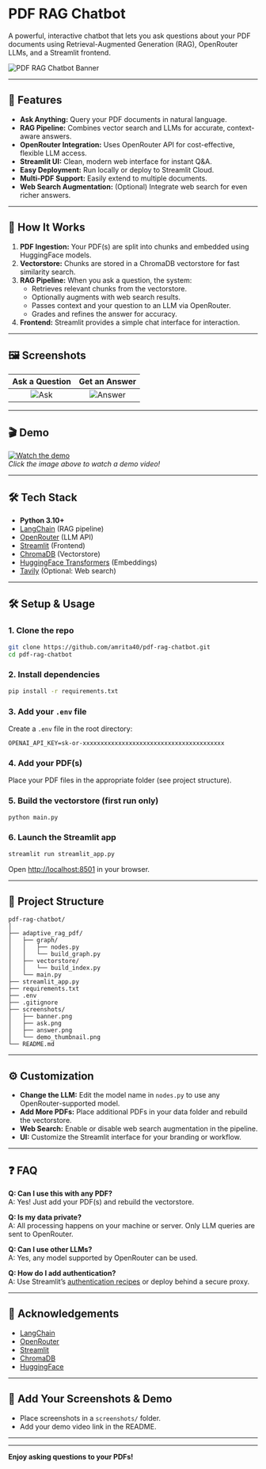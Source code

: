 # PDF RAG Chatbot

A powerful, interactive chatbot that lets you ask questions about your PDF documents using Retrieval-Augmented Generation (RAG), OpenRouter LLMs, and a Streamlit frontend.

![PDF RAG Chatbot Banner](screenshots/banner.png) <!-- Replace with your banner or main screenshot -->

---

## 🚀 Features

- **Ask Anything:** Query your PDF documents in natural language.
- **RAG Pipeline:** Combines vector search and LLMs for accurate, context-aware answers.
- **OpenRouter Integration:** Uses OpenRouter API for cost-effective, flexible LLM access.
- **Streamlit UI:** Clean, modern web interface for instant Q&A.
- **Easy Deployment:** Run locally or deploy to Streamlit Cloud.
- **Multi-PDF Support:** Easily extend to multiple documents.
- **Web Search Augmentation:** (Optional) Integrate web search for even richer answers.

---

## 🧠 How It Works

1. **PDF Ingestion:** Your PDF(s) are split into chunks and embedded using HuggingFace models.
2. **Vectorstore:** Chunks are stored in a ChromaDB vectorstore for fast similarity search.
3. **RAG Pipeline:** When you ask a question, the system:
    - Retrieves relevant chunks from the vectorstore.
    - Optionally augments with web search results.
    - Passes context and your question to an LLM via OpenRouter.
    - Grades and refines the answer for accuracy.
4. **Frontend:** Streamlit provides a simple chat interface for interaction.

---

## 🖼️ Screenshots

| Ask a Question | Get an Answer |
|:--------------:|:-------------:|
| ![Ask](screenshots/ask.png) | ![Answer](screenshots/answer.png) |

---

## 🎬 Demo

[![Watch the demo](screenshots/demo_thumbnail.png)](https://youtu.be/YOUR_DEMO_VIDEO_LINK)  
*Click the image above to watch a demo video!*

---

## 🛠️ Tech Stack

- **Python 3.10+**
- [LangChain](https://github.com/langchain-ai/langchain) (RAG pipeline)
- [OpenRouter](https://openrouter.ai/) (LLM API)
- [Streamlit](https://streamlit.io/) (Frontend)
- [ChromaDB](https://www.trychroma.com/) (Vectorstore)
- [HuggingFace Transformers](https://huggingface.co/) (Embeddings)
- [Tavily](https://tavily.com/) (Optional: Web search)

---

## 🛠️ Setup & Usage

### 1. Clone the repo
```sh
git clone https://github.com/amrita40/pdf-rag-chatbot.git
cd pdf-rag-chatbot
```

### 2. Install dependencies
```sh
pip install -r requirements.txt
```

### 3. Add your `.env` file
Create a `.env` file in the root directory:
```
OPENAI_API_KEY=sk-or-xxxxxxxxxxxxxxxxxxxxxxxxxxxxxxxxxxxxxxxx
```

### 4. Add your PDF(s)
Place your PDF files in the appropriate folder (see project structure).

### 5. Build the vectorstore (first run only)
```sh
python main.py
```

### 6. Launch the Streamlit app
```sh
streamlit run streamlit_app.py
```
Open [http://localhost:8501](http://localhost:8501) in your browser.

---

## 📝 Project Structure

```
pdf-rag-chatbot/
│
├── adaptive_rag_pdf/
│   ├── graph/
│   │   ├── nodes.py
│   │   └── build_graph.py
│   ├── vectorstore/
│   │   └── build_index.py
│   └── main.py
├── streamlit_app.py
├── requirements.txt
├── .env
├── .gitignore
├── screenshots/
│   ├── banner.png
│   ├── ask.png
│   ├── answer.png
│   └── demo_thumbnail.png
└── README.md
```

---

## ⚙️ Customization

- **Change the LLM:** Edit the model name in `nodes.py` to use any OpenRouter-supported model.
- **Add More PDFs:** Place additional PDFs in your data folder and rebuild the vectorstore.
- **Web Search:** Enable or disable web search augmentation in the pipeline.
- **UI:** Customize the Streamlit interface for your branding or workflow.

---


## ❓ FAQ

**Q: Can I use this with any PDF?**  
A: Yes! Just add your PDF(s) and rebuild the vectorstore.

**Q: Is my data private?**  
A: All processing happens on your machine or server. Only LLM queries are sent to OpenRouter.

**Q: Can I use other LLMs?**  
A: Yes, any model supported by OpenRouter can be used.

**Q: How do I add authentication?**  
A: Use Streamlit’s [authentication recipes](https://docs.streamlit.io/knowledge-base/deploy/authentication) or deploy behind a secure proxy.

---

## 🙏 Acknowledgements

- [LangChain](https://github.com/langchain-ai/langchain)
- [OpenRouter](https://openrouter.ai/)
- [Streamlit](https://streamlit.io/)
- [ChromaDB](https://www.trychroma.com/)
- [HuggingFace](https://huggingface.co/)

---

## 📸 Add Your Screenshots & Demo

- Place screenshots in a `screenshots/` folder.
- Add your demo video link in the README.

---


---

**Enjoy asking questions to your PDFs!**
